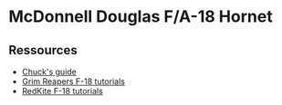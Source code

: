 # McDonnell Douglas F/A-18 Hornet

## Ressources

- [Chuck's guide](https://assets.chucksguides.com/pdf/DCS%20FA-18C%20Hornet%20Guide.pdf)
- [Grim Reapers F-18 tutorials](https://www.youtube.com/watch?v=2UnDsQ2NW3k&list=PL3kOAM2N1YJdJMyrnTLKqIwQjE2W-ITEQ)
- [RedKite F-18 tutorials](https://www.youtube.com/watch?v=iKLrnJpc8I4&list=PLml_c09ciuctIreNtpLoPg1DByY5upg6v)
